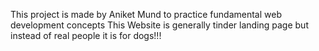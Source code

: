 This project is made by Aniket Mund to practice fundamental web development concepts 
This Website is generally tinder landing page but instead of real people it is for dogs!!!